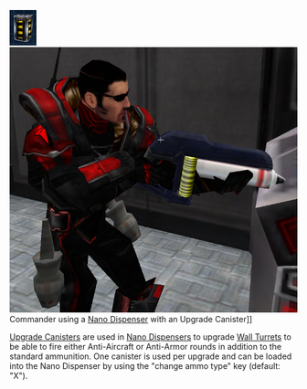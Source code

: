 ![Image:UpgradeCanister.png](../images/UpgradeCanister.png "fig:Image:UpgradeCanister.png")
![](../images/UpgradeCanisterNano.jpg "fig:UpgradeCanisterNano.jpg") Commander
using a [Nano Dispenser](../weapons/Nano_Dispenser.md) with an Upgrade
Canister\]\]

[Upgrade Canisters](Upgrade_Canister.md) are used in
[Nano Dispensers](../weapons/Nano_Dispenser.md) to upgrade
[Wall Turrets](Phalanx.md) to be able to fire either Anti-Aircraft or Anti-Armor
rounds in addition to the standard ammunition. One canister is used per upgrade
and can be loaded into the Nano Dispenser by using the "change ammo type" key
(default: "X").


